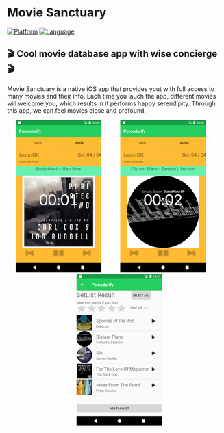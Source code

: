 # Movie Sanctuary

[![Platform](http://img.shields.io/badge/platform-ios-blue.svg?style=flat)](https://developer.apple.com/iphone/index.action)
[![Language](http://img.shields.io/badge/language-swift-brightgreen.svg?style=flat)](https://developer.apple.com/swift)

## 🎬 Cool movie database app with wise concierge 🎬

Movie Sanctuary is a native iOS app that provides yout with full access to many movies and their info. Each time you lauch the app, different movies will welcome you, which results in it performs happy serendipity. Through this app, we can feel movies close and profound.

<div align="center">
	<img src="https://github.com/creaaa/Pomodorify/blob/master/Screenshots/pd1.png" width="200px" height="356px" style="margin-right: 20px">
	<img src="https://github.com/creaaa/Pomodorify/blob/master/Screenshots/pd2.png" width="200px" height="356px" style="margin-left: 20px; margin-right: 20px">
	<img src="https://github.com/creaaa/Pomodorify/blob/master/Screenshots/pd3.png" width="200px" height="356px" style="margin-left: 20px">
</div>